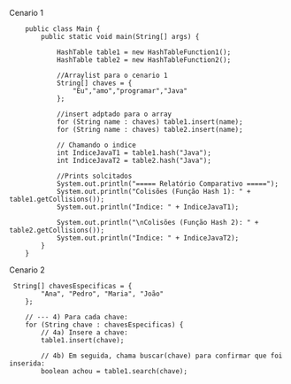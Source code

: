 Cenario 1

        public class Main {
            public static void main(String[] args) {
        
                HashTable table1 = new HashTableFunction1();
                HashTable table2 = new HashTableFunction2();
        
                //Arraylist para o cenario 1
                String[] chaves = {
                    "Eu","amo","programar","Java"
                };
                
                //insert adptado para o array
                for (String name : chaves) table1.insert(name);
                for (String name : chaves) table2.insert(name);
                
                // Chamando o indice
                int IndiceJavaT1 = table1.hash("Java");
                int IndiceJavaT2 = table2.hash("Java");
        
                //Prints solcitados
                System.out.println("===== Relatório Comparativo =====");
                System.out.println("Colisões (Função Hash 1): " + table1.getCollisions());
                System.out.println("Indice: " + IndiceJavaT1);
        
                System.out.println("\nColisões (Função Hash 2): " + table2.getCollisions());
                System.out.println("Indice: " + IndiceJavaT2);
            }
        }

Cenario 2

     String[] chavesEspecificas = {
            "Ana", "Pedro", "Maria", "João"
        };

        // --- 4) Para cada chave:
        for (String chave : chavesEspecificas) {
            // 4a) Insere a chave:
            table1.insert(chave);

            // 4b) Em seguida, chama buscar(chave) para confirmar que foi inserida:
            boolean achou = table1.search(chave);


